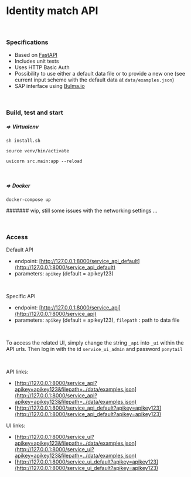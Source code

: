 # Identity match API

<br>

### Specifications
- Based on [FastAPI](fastapi.tiangolo.com/)
- Includes unit tests
- Uses HTTP Basic Auth
- Possibility to use either a default data file or to provide a new one
(see current input scheme with the default data at `data/examples.json`)
- SAP interface using [Bulma.io](https://www.bulma.io)

<br>

### Build, test and start

##### => **Virtualenv**
``sh install.sh``

``source venv/bin/activate``

``uvicorn src.main:app --reload``

<br>

##### => Docker
``docker-compose up``

####### wip, still some issues with the networking settings ...

<br>

### Access

Default API
- endpoint: [http://127.0.0.1:8000/service_api_default](http://127.0.0.1:8000/service_api_default)
- parameters: ``apikey`` (default = apikey123)

<br>

Specific API
- endpoint: [http://127.0.0.1:8000/service_api](http://127.0.0.1:8000/service_api)
- parameters: ``apikey`` (default = apikey123), ``filepath`` : path to data file

<br>

To access the related UI, simply change the string `_api` into `_ui` within the API urls.
Then log in with the id `service_ui_admin` and password `ponytail`

<br>

API links: 
- [http://127.0.0.1:8000/service_api?apikey=apikey123&filepath=../data/examples.json](http://127.0.0.1:8000/service_api?apikey=apikey123&filepath=../data/examples.json)
- [http://127.0.0.1:8000/service_api_default?apikey=apikey123](http://127.0.0.1:8000/service_api_default?apikey=apikey123)

UI links: 
- [http://127.0.0.1:8000/service_ui?apikey=apikey123&filepath=../data/examples.json](http://127.0.0.1:8000/service_ui?apikey=apikey123&filepath=../data/examples.json)
- [http://127.0.0.1:8000/service_ui_default?apikey=apikey123](http://127.0.0.1:8000/service_ui_default?apikey=apikey123)

